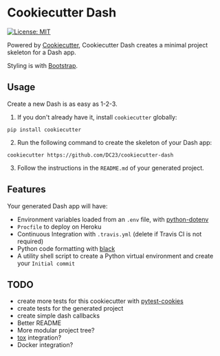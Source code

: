 # Cookiecutter Dash

[![License: MIT](https://img.shields.io/badge/License-MIT-blue.svg)](https://opensource.org/licenses/MIT)

Powered by [Cookiecutter](https://github.com/audreyr/cookiecutter), Cookiecutter Dash creates a minimal project skeleton for a Dash app.

Styling is with [Bootstrap](https://getbootstrap.com/docs/3.3/).

## Usage

Create a new Dash is as easy as 1-2-3.

1. If you don't already have it, install `cookiecutter` globally:

```shell
pip install cookiecutter
```

2. Run the following command to create the skeleton of your Dash app:

```shell
cookiecutter https://github.com/DC23/cookiecutter-dash
```

3. Follow the instructions in the `README.md` of your generated project.

## Features

Your generated Dash app will have:

- Environment variables loaded from an `.env` file, with [python-dotenv](https://github.com/theskumar/python-dotenv)
- `Procfile` to deploy on Heroku
- Continuous Integration with `.travis.yml` (delete if Travis CI is not required)
- Python code formatting with [black](https://github.com/ambv/black)
- A utility shell script to create a Python virtual environment and create your `Initial commit`

## TODO

- create more tests for this cookiecutter with [pytest-cookies](https://github.com/hackebrot/pytest-cookies)
- create tests for the generated project
- create simple dash callbacks
- Better README
- More modular project tree?
- [tox](https://tox.readthedocs.io/en/latest/) integration?
- Docker integration?
